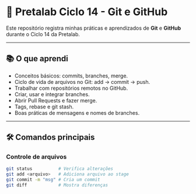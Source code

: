 # 📘 Pretalab Ciclo 14 - Git e GitHub

Este repositório registra minhas práticas e aprendizados de **Git** e **GitHub** durante o Ciclo 14 da Pretalab.

---

## 📚 O que aprendi

- Conceitos básicos: commits, branches, merge.
- Ciclo de vida de arquivos no Git: add → commit → push.
- Trabalhar com repositórios remotos no GitHub.
- Criar, usar e integrar branches.
- Abrir Pull Requests e fazer merge.
- Tags, rebase e git stash.
- Boas práticas de mensagens e nomes de branches.

---

## 🛠️ Comandos principais

### Controle de arquivos
```bash
git status          # Verifica alterações
git add <arquivo>   # Adiciona arquivo ao stage
git commit -m "msg" # Cria um commit
git diff            # Mostra diferenças

